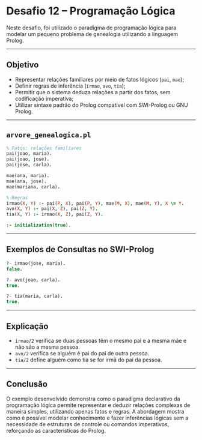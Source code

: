 # Desafio 12 – Programação Lógica

Neste desafio, foi utilizado o paradigma de programação lógica para modelar um pequeno problema de genealogia utilizando a linguagem Prolog.

---

## Objetivo

- Representar relações familiares por meio de fatos lógicos (`pai`, `mae`);
- Definir regras de inferência (`irmao`, `avo`, `tia`);
- Permitir que o sistema deduza relações a partir dos fatos, sem codificação imperativa;
- Utilizar sintaxe padrão do Prolog compatível com SWI-Prolog ou GNU Prolog.

---

## `arvore_genealogica.pl`

```prolog
% Fatos: relações familiares
pai(joao, maria).
pai(joao, jose).
pai(jose, carla).

mae(ana, maria).
mae(ana, jose).
mae(mariana, carla).

% Regras
irmao(X, Y) :- pai(P, X), pai(P, Y), mae(M, X), mae(M, Y), X \= Y.
avo(X, Y) :- pai(X, Z), pai(Z, Y).
tia(X, Y) :- irmao(X, Z), pai(Z, Y).

:- initialization(true).
```

---

## Exemplos de Consultas no SWI-Prolog

```prolog
?- irmao(jose, maria).
false.

?- avo(joao, carla).
true.

?- tia(maria, carla).
true.
```

---

## Explicação

- `irmao/2` verifica se duas pessoas têm o mesmo pai e a mesma mãe e não são a mesma pessoa.
- `avo/2` verifica se alguém é pai do pai de outra pessoa.
- `tia/2` define alguém como tia se for irmã do pai da pessoa.

---

## Conclusão

O exemplo desenvolvido demonstra como o paradigma declarativo da programação lógica permite representar e deduzir relações complexas de maneira simples, utilizando apenas fatos e regras. A abordagem mostra como é possível modelar conhecimento e fazer inferências lógicas sem a necessidade de estruturas de controle ou comandos imperativos, reforçando as características do Prolog.

